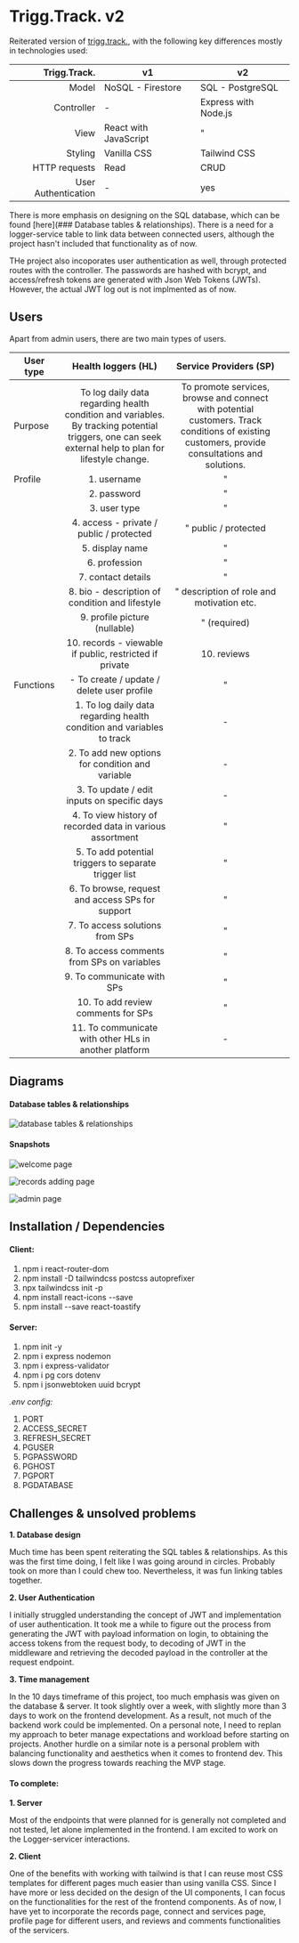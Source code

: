 # Trigg.Track. v2

Reiterated version of [trigg.track.](https://github.com/mervin-njy/trigg-track), with the following key differences mostly in technologies used:

|    **Trigg.Track.** | **v1**                | **v2**               |
| ------------------: | --------------------- | -------------------- |
|               Model | NoSQL - Firestore     | SQL - PostgreSQL     |
|          Controller | -                     | Express with Node.js |
|                View | React with JavaScript | "                    |
|             Styling | Vanilla CSS           | Tailwind CSS         |
|       HTTP requests | Read                  | CRUD                 |
| User Authentication | -                     | yes                  |

There is more emphasis on designing on the SQL database, which can be found [here](### Database tables & relationships). There is a need for a logger-service table to link data between connected users, although the project hasn't included that functionality as of now.

THe project also incoporates user authentication as well, through protected routes with the controller. The passwords are hashed with bcrypt, and access/refresh tokens are generated with Json Web Tokens (JWTs). However, the actual JWT log out is not implmented as of now.

## Users

Apart from admin users, there are two main types of users.

| **User type** |                                                               **Health loggers (HL)**                                                                |                                                           **Service Providers (SP)**                                                           |     |
| ------------- | :--------------------------------------------------------------------------------------------------------------------------------------------------: | :--------------------------------------------------------------------------------------------------------------------------------------------: | --- |
| Purpose       | To log daily data regarding health condition and variables. By tracking potential triggers, one can seek external help to plan for lifestyle change. | To promote services, browse and connect with potential customers. Track conditions of existing customers, provide consultations and solutions. |     |
| Profile       |                                                                     1. username                                                                      |                                                                       "                                                                        |     |
|               |                                                                     2. password                                                                      |                                                                       "                                                                        |     |
|               |                                                                     3. user type                                                                     |                                                                       "                                                                        |     |
|               |                                                       4. access - private / public / protected                                                       |                                                              " public / protected                                                              |     |
|               |                                                                   5. display name                                                                    |                                                                       "                                                                        |     |
|               |                                                                    6. profession                                                                     |                                                                       "                                                                        |     |
|               |                                                                  7. contact details                                                                  |                                                                       "                                                                        |     |
|               |                                                   8. bio - description of condition and lifestyle                                                    |                                                   " description of role and motivation etc.                                                    |     |
|               |                                                            9. profile picture (nullable)                                                             |                                                                  " (required)                                                                  |     |
|               |                                               10. records - viewable if public, restricted if private                                                |                                                                  10. reviews                                                                   |     |
| Functions     |                                                      - To create / update / delete user profile                                                      |                                                                       "                                                                        |     |
|               |                                        1. To log daily data regarding health condition and variables to track                                        |                                                                       -                                                                        |     |
|               |                                                   2. To add new options for condition and variable                                                   |                                                                       -                                                                        |     |
|               |                                                     3. To update / edit inputs on specific days                                                      |                                                                       -                                                                        |     |
|               |                                              4. To view history of recorded data in various assortment                                               |                                                                       "                                                                        |     |
|               |                                                5. To add potential triggers to separate trigger list                                                 |                                                                       "                                                                        |     |
|               |                                                   6. To browse, request and access SPs for support                                                   |                                                                       "                                                                        |     |
|               |                                                           7. To access solutions from SPs                                                            |                                                                       "                                                                        |     |
|               |                                                     8. To access comments from SPs on variables                                                      |                                                                       "                                                                        |     |
|               |                                                              9. To communicate with SPs                                                              |                                                                       "                                                                        |     |
|               |                                                          10. To add review comments for SPs                                                          |                                                                       "                                                                        |     |
|               |                                                11. To communicate with other HLs in another platform                                                 |                                                                       -                                                                        |     |

## Diagrams

#### Database tables & relationships

![database tables & relationships](./diagrams/database/display-db-rs.drawio.svg)

#### Snapshots

![welcome page](./diagrams/snapshots/welcome-page.png)

![records adding page](./diagrams/snapshots/add-records-page.png)

![admin page](./diagrams/snapshots/admin-page.png)

## Installation / Dependencies

#### Client:

1. npm i react-router-dom
2. npm install -D tailwindcss postcss autoprefixer
3. npx tailwindcss init -p
4. npm install react-icons --save
5. npm install --save react-toastify

#### Server:

1. npm init -y
2. npm i express nodemon
3. npm i express-validator
4. npm i pg cors dotenv
5. npm i jsonwebtoken uuid bcrypt

_.env config:_

1. PORT
2. ACCESS_SECRET
3. REFRESH_SECRET
4. PGUSER
5. PGPASSWORD
6. PGHOST
7. PGPORT
8. PGDATABASE

## Challenges & unsolved problems

**1. Database design**

Much time has been spent reiterating the SQL tables & relationships. As this was the first time doing, I felt like I was going around in circles. Probably took on more than I could chew too. Nevertheless, it was fun linking tables together.

**2. User Authentication**

I initially struggled understanding the concept of JWT and implementation of user authentication. It took me a while to figure out the process from generating the JWT with payload information on login, to obtaining the access tokens from the request body, to decoding of JWT in the middleware and retrieving the decoded payload in the controller at the request endpoint.

**3. Time management**

In the 10 days timeframe of this project, too much emphasis was given on the database & server. It took slightly over a week, with slightly more than 3 days to work on the frontend development. As a result, not much of the backend work could be implemented. On a personal note, I need to replan my approach to beter manage expectations and workload before starting on projects. Another hurdle on a similar note is a personal problem with balancing functionality and aesthetics when it comes to frontend dev. This slows down the progress towards reaching the MVP stage.

#### To complete:

**1. Server**

Most of the endpoints that were planned for is generally not completed and not tested, let alone implemented in the frontend. I am excited to work on the Logger-servicer interactions.

**2. Client**

One of the benefits with working with tailwind is that I can reuse most CSS templates for different pages much easier than using vanilla CSS. Since I have more or less decided on the design of the UI components, I can focus on the functionalities for the rest of the frontend components. As of now, I have yet to incorporate the records page, connect and services page, profile page for different users, and reviews and comments functionalities of the servicers.
